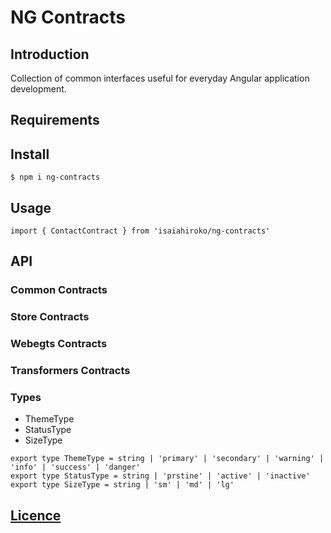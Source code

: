 # NG Contracts

## Introduction
Collection of common interfaces useful for everyday Angular application development.


## Requirements

## Install
```
$ npm i ng-contracts
```

## Usage
```
import { ContactContract } from 'isaiahiroko/ng-contracts'

```
## API
### Common Contracts
### Store Contracts
### Webegts Contracts
### Transformers Contracts
### Types
+ ThemeType
+ StatusType
+ SizeType

```
export type ThemeType = string | 'primary' | 'secondary' | 'warning' | 'info' | 'success' | 'danger'
export type StatusType = string | 'prstine' | 'active' | 'inactive'
export type SizeType = string | 'sm' | 'md' | 'lg'
```
## [Licence](./LICENCE.md)